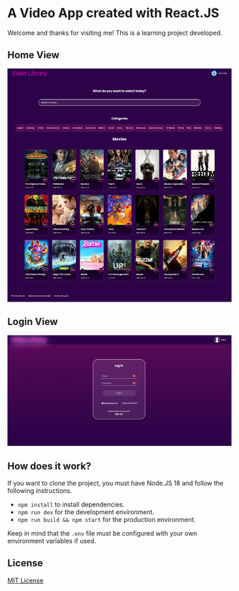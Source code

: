# A Video App created with React.JS

Welcome and thanks for visiting me! This is a learning project developed.

## Home View

![Home Preview](.readme-static/home_preview.png)

## Login View

![Login Preview](.readme-static/login_preview.png)

## How does it work?

If you want to clone the project, you must have Node.JS 18 and follow the following instructions.

- `npm install` to install dependencies.
- `npm run dev` for the development environment.
- `npm run build && npm start` for the production environment.

Keep in mind that the `.env` file must be configured with your own environment variables if used.

## License

[MIT License](LICENSE)
